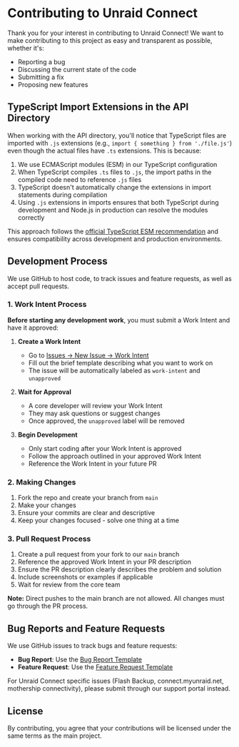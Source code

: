 # Contributing to Unraid Connect

Thank you for your interest in contributing to Unraid Connect! We want to make contributing to this project as easy and transparent as possible, whether it's:

- Reporting a bug
- Discussing the current state of the code
- Submitting a fix
- Proposing new features

## TypeScript Import Extensions in the API Directory

When working with the API directory, you'll notice that TypeScript files are imported with `.js` extensions (e.g., `import { something } from './file.js'`) even though the actual files have `.ts` extensions. This is because:

1. We use ECMAScript modules (ESM) in our TypeScript configuration
2. When TypeScript compiles `.ts` files to `.js`, the import paths in the compiled code need to reference `.js` files
3. TypeScript doesn't automatically change the extensions in import statements during compilation
4. Using `.js` extensions in imports ensures that both TypeScript during development and Node.js in production can resolve the modules correctly

This approach follows the [official TypeScript ESM recommendation](https://www.typescriptlang.org/docs/handbook/esm-node.html) and ensures compatibility across development and production environments.

## Development Process

We use GitHub to host code, to track issues and feature requests, as well as accept pull requests.

### 1. Work Intent Process

**Before starting any development work**, you must submit a Work Intent and have it approved:

1. **Create a Work Intent**
   - Go to [Issues → New Issue → Work Intent](https://github.com/unraid/api/issues/new?template=work_intent.md)
   - Fill out the brief template describing what you want to work on
   - The issue will be automatically labeled as `work-intent` and `unapproved`

2. **Wait for Approval**
   - A core developer will review your Work Intent
   - They may ask questions or suggest changes
   - Once approved, the `unapproved` label will be removed

3. **Begin Development**
   - Only start coding after your Work Intent is approved
   - Follow the approach outlined in your approved Work Intent
   - Reference the Work Intent in your future PR

### 2. Making Changes

1. Fork the repo and create your branch from `main`
2. Make your changes
3. Ensure your commits are clear and descriptive
4. Keep your changes focused - solve one thing at a time

### 3. Pull Request Process

1. Create a pull request from your fork to our `main` branch
2. Reference the approved Work Intent in your PR description
3. Ensure the PR description clearly describes the problem and solution
4. Include screenshots or examples if applicable
5. Wait for review from the core team

**Note:** Direct pushes to the main branch are not allowed. All changes must go through the PR process.

## Bug Reports and Feature Requests

We use GitHub issues to track bugs and feature requests:

- **Bug Report**: Use the [Bug Report Template](https://github.com/unraid/api/issues/new?template=bug_report.md)
- **Feature Request**: Use the [Feature Request Template](https://github.com/unraid/api/issues/new?template=feature_request.md)

For Unraid Connect specific issues (Flash Backup, connect.myunraid.net, mothership connectivity), please submit through our support portal instead.

## License

By contributing, you agree that your contributions will be licensed under the same terms as the main project.
